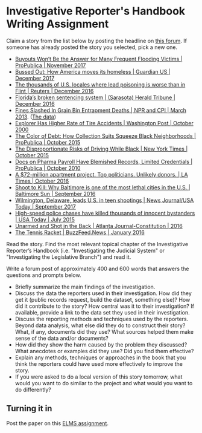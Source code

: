 # Investigative Reporter's Handbook Writing Assignment

Claim a story from the list below by posting the headline on [this forum](https://umd.instructure.com/courses/1251920/discussion_topics/3487106).  If someone has already posted the story you selected, pick a new one.   

* [Buyouts Won’t Be the Answer for Many Frequent Flooding Victims | ProPublica | November 2017](https://features.propublica.org/houston-buyouts/hurricane-harvey-home-buyouts-harris-county/)
* [Bussed Out: How America moves its homeless | Guardian US | December 2017](https://www.theguardian.com/us-news/ng-interactive/2017/dec/20/bussed-out-america-moves-homeless-people-country-study)
* [The thousands of U.S. locales where lead poisoning is worse than in Flint | Reuters | December 2016](https://www.reuters.com/investigates/special-report/usa-lead-testing/)
* [Florida’s broken sentencing system | (Sarasota) Herald Tribune | December 2016 ](http://projects.heraldtribune.com/bias/sentencing/)
* [Fines Slashed In Grain Bin Entrapment Deaths | NPR and CPI | March 2013](https://www.npr.org/2013/03/26/174828849/fines-slashed-in-grain-bin-entrapment-deaths). ([The data](http://apps.npr.org/buried-in-grain/))
* [Explorer Has Higher Rate of Tire Accidents | Washington Post | October 2000](https://www.washingtonpost.com/archive/politics/2000/10/09/explorer-has-higher-rate-of-tire-accidents/0de9382a-2159-424b-8c5a-704a7b7fd982/?utm_term=.d48466608e9b)
* [The Color of Debt: How Collection Suits Squeeze Black Neighborhoods | ProPublica | October 2015](https://www.propublica.org/article/debt-collection-lawsuits-squeeze-black-neighborhoods)
* [The Disproportionate Risks of Driving While Black | New York Times | October 2015](https://www.nytimes.com/2015/10/25/us/racial-disparity-traffic-stops-driving-black.html)
* [Docs on Pharma Payroll Have Blemished Records, Limited Credentials | ProPublica | October 2010](https://www.propublica.org/article/dollars-to-doctors-physician-disciplinary-records)
* [A $72-million apartment project. Top politicians. Unlikely donors. | LA Times | October 2016](http://www.latimes.com/projects/la-me-seabreeze/)
* [Shoot to Kill: Why Baltimore is one of the most lethal cities in the U.S. | Baltimore Sun | September 2016](http://data.baltimoresun.com/news/shoot-to-kill/)
* [Wilmington, Delaware, leads U.S. in teen shootings | News Journal/USA Today | September 2017 ](https://www.usatoday.com/story/news/2017/09/08/wilmington-delaware-leads-u-s-teen-shootings/619458001/)
* [High-speed police chases have killed thousands of innocent bystanders | USA Today | July 2015](https://www.usatoday.com/story/news/2015/07/30/police-pursuits-fatal-injuries/30187827/)
* [Unarmed and Shot in the Back | Atlanta Journal-Constitution | 2016 ](http://investigations.myajc.com/overtheline/ga-police-shootings/)
* [The Tennis Racket | BuzzFeed.News | January 2016](https://www.buzzfeednews.com/article/heidiblake/the-tennis-racket)

Read the story.  Find the most relevant topical chapter of the Investigative Reporter’s Handbook (i.e. "Investigating the Judicial System" or "Investigating the Legislative Branch") and read it.

Write a forum post of approximately 400 and 600 words that answers the questions and prompts below.

* Briefly summarize the main findings of the investigation.
* Discuss the data the reporters used in their investigation. How did they get it (public records request, build the dataset, something else)? How did it contribute to the story? How central was it to their investigation? If available, provide a link to the data set they used in their investigation.
* Discuss the reporting methods and techniques used by the reporters. Beyond data analysis, what else did they do to construct their story? What, if any, documents did they use?  What sources helped them make sense of the data and/or documents?    
* How did they show the harm caused by the problem they discussed? What anecdotes or examples did they use? Did you find them effective?
* Explain any methods, techniques or approaches in the book that you think the reporters could have used more effectively to improve the story.  
* If you were asked to do a local version of this story tomorrow, what would you want to do similar to the project and what would you want to do differently?

## Turning it in
Post the paper on this [ELMS assignment](https://umd.instructure.com/courses/1251920/assignments/4695647).
